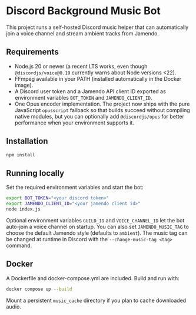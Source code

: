 # Discord Background Music Bot

This project runs a self-hosted Discord music helper that can automatically join a voice channel and stream ambient tracks from Jamendo.

## Requirements

- Node.js 20 or newer (a recent LTS works, even though `@discordjs/voice@0.19` currently warns about Node versions <22).
- FFmpeg available in your PATH (installed automatically in the Docker image).
- A Discord user token and a Jamendo API client ID exported as environment variables `BOT_TOKEN` and `JAMENDO_CLIENT_ID`.
- One Opus encoder implementation. The project now ships with the pure JavaScript `opusscript` fallback so that builds succeed without compiling native modules, but you can optionally add `@discordjs/opus` for better performance when your environment supports it.

## Installation

```bash
npm install
```

## Running locally

Set the required environment variables and start the bot:

```bash
export BOT_TOKEN="<your discord token>"
export JAMENDO_CLIENT_ID="<your jamendo client id>"
node index.js
```

Optional environment variables `GUILD_ID` and `VOICE_CHANNEL_ID` let the bot auto-join a voice channel on startup. You can also
set `JAMENDO_MUSIC_TAG` to choose the default Jamendo style (defaults to `ambient`). The music tag can be changed at runtime in
Discord with the `--change-music-tag <tag>` command.

## Docker

A Dockerfile and docker-compose.yml are included. Build and run with:

```bash
docker compose up --build
```

Mount a persistent `music_cache` directory if you plan to cache downloaded audio.
